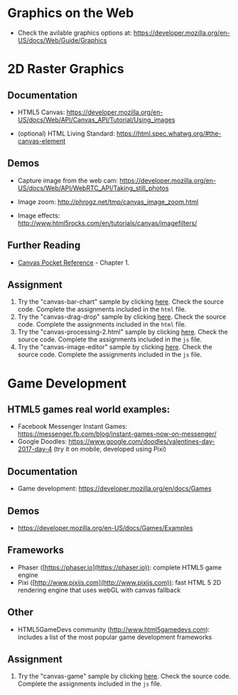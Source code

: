 # Graphics on the Web

- Check the avilable graphics options at: <https://developer.mozilla.org/en-US/docs/Web/Guide/Graphics>

# 2D Raster Graphics

## Documentation

- HTML5 Canvas: <https://developer.mozilla.org/en-US/docs/Web/API/Canvas_API/Tutorial/Using_images>

- (optional) HTML Living Standard: <https://html.spec.whatwg.org/#the-canvas-element>

Demos
-----

-   Capture image from the web cam:
    <https://developer.mozilla.org/en-US/docs/Web/API/WebRTC_API/Taking_still_photos>

-   Image zoom: <http://phrogz.net/tmp/canvas_image_zoom.html>

-   Image effects: <http://www.html5rocks.com/en/tutorials/canvas/imagefilters/>

Further Reading
---------------

-   [Canvas Pocket Reference](http://ase.softmentor.ro/Multimedia/resurse/OReilly%20-%20Canvas%20Pocket%20Reference.pdf) -  Chapter 1.

## Assignment
1. Try the "canvas-bar-chart" sample by clicking [here](https://ase-multimedia.azurewebsites.net/canvas-bar-chart). Check the source code. Complete the assignments included in the ```html``` file. 
2. Try the "canvas-drag-drop" sample by clicking [here](https://ase-multimedia.azurewebsites.net/canvas-drag-drop). Check the source code. Complete the assignments included in the ```html``` file. 
3. Try the "canvas-processing-2.html" sample by clicking [here](https://ase-multimedia.azurewebsites.net/canvas-processing-2). Check the source code. Complete the assignments included in the `js` file.
4. Try the "canvas-image-editor" sample by clicking [here](https://ase-multimedia.azurewebsites.net/canvas-image-editor). Check the source code. Complete the assignments included in the `js` file.

# Game Development

## HTML5 games real world examples:
- Facebook Messenger Instant Games: https://messenger.fb.com/blog/instant-games-now-on-messenger/
- Google Doodles: https://www.google.com/doodles/valentines-day-2017-day-4 (try it on mobile, developed using Pixi)

## Documentation
-   Game development: <https://developer.mozilla.org/en/docs/Games>

## Demos
-   <https://developer.mozilla.org/en-US/docs/Games/Examples>

## Frameworks
- Phaser ([https://phaser.io](https://phaser.io)): complete HTML5 game engine
- Pixi ([http://www.pixijs.com](http://www.pixijs.com)): fast HTML 5 2D rendering engine that uses webGL with canvas fallback

## Other
-   HTML5GameDevs community (<http://www.html5gamedevs.com>): includes a list of the most popular game development frameworks

## Assignment
1. Try the "canvas-game" sample by clicking [here](https://ase-multimedia.azurewebsites.net/canvas-game). Check the source code. Complete the assignments included in the `js` file.
